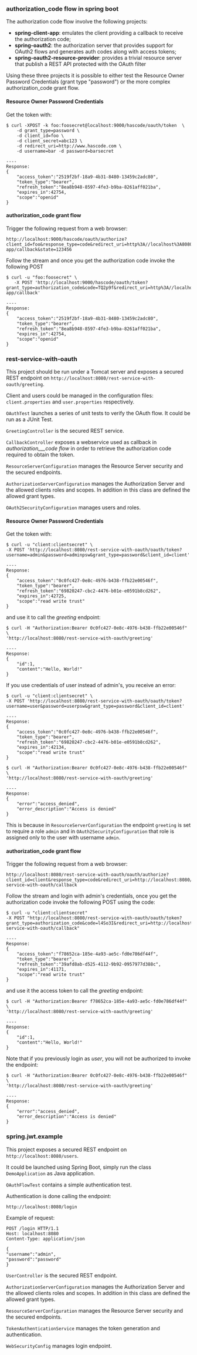 ### authorization_code flow in spring boot
The authorization code flow involve the following projects:

* **spring-client-app**: emulates the client providing a callback to receive the authorization code;* **spring-oauth2**: the authorization server that provides support for OAuth2 flows and generates auth codes along with access tokens;* **spring-oauth2-resource-provider**: provides a trivial resource server that publish a REST API protected with the OAuth filter

Using these three projects it is possible to either test the Resource Owner Password Credentials (grant type "password") or the more complex authorization_code grant flow.

#### Resource Owner Password Credentials
Get the token with:

```
$ curl -XPOST -k foo:foosecret@localhost:9000/hascode/oauth/token  \
    -d grant_type=password \
    -d client_id=foo \
    -d client_secret=abc123 \
    -d redirect_uri=http://www.hascode.com \
    -d username=bar -d password=barsecret

----
Response:
{
    "access_token":"2519f2bf-18a9-4b31-8480-13459c2adc80",
    "token_type":"bearer",
    "refresh_token":"8ea8b948-8597-4fe3-b9ba-8261aff021ba",
    "expires_in":42754,
    "scope":"openid"
}
```

#### authorization_code grant flow
Trigger the following request from a web browser:

```
http://localhost:9000/hascode/oauth/authorize?client_id=foo&response_type=code&redirect_uri=http%3A//localhost%3A8080/client-app/callback&state=123456
```

Follow the stream and once you get the authorization code invoke the following POST

```
$ curl -u "foo:foosecret" \
   -X POST 'http://localhost:9000/hascode/oauth/token?grant_type=authorization_code&code=TQ2p9f&redirect_uri=http%3A//localhost%3A8080/client-app/callback'

----
Response:
{
    "access_token":"2519f2bf-18a9-4b31-8480-13459c2adc80",
    "token_type":"bearer",
    "refresh_token":"8ea8b948-8597-4fe3-b9ba-8261aff021ba",
    "expires_in":42754,
    "scope":"openid"
}
```

### rest-service-with-oauth
This project should be run under a Tomcat server and exposes a secured REST endpoint on ```http://localhost:8080/rest-service-with-oauth/greeting```.

Client and users could be managed in the configuration files: ```client.properties``` and ```user.properties``` respectively. 

```OAuthTest``` launches a series of unit tests to verify the OAuth flow. It could be run as a JUnit Test.

```GreetingController``` is the secured REST service.

```CallbackController``` exposes a webservice used as callback in _authorization___code flow_ in order to retrieve the authorization code required to obtain the token.

```ResourceServerConfiguration``` manages the Resource Server security and the secured endpoints.

```AuthorizationServerConfiguration``` manages the Authorization Server and the allowed clients roles and scopes. In addition in this class are defined the allowed grant types.

```OAuth2SecurityConfiguration``` manages users and roles.

#### Resource Owner Password Credentials

Get the token with:

```
$ curl -u "client:clientsecret" \
-X POST 'http://localhost:8080/rest-service-with-oauth/oauth/token?username=admin&password=adminpsw&grant_type=password&client_id=client'

----
Response:
{
	"access_token":"0c0fc427-0e8c-4976-b438-ffb22e00546f",
	"token_type":"bearer",
	"refresh_token":"69820247-cbc2-4476-b01e-e0591b8cd262",
	"expires_in":42725,
	"scope":"read write trust"
}

```

and use it to call the _greeting_ endpoint:

```
$ curl -H "Authorization:Bearer 0c0fc427-0e8c-4976-b438-ffb22e00546f" \
'http://localhost:8080/rest-service-with-oauth/greeting'

----
Response:
{
	"id":1,
	"content":"Hello, World!"
}

```

If you use credentials of user instead of admin's, you receive an error:

```
$ curl -u "client:clientsecret" \
-X POST 'http://localhost:8080/rest-service-with-oauth/oauth/token?username=user&password=userpsw&grant_type=password&client_id=client'

----
Response:
{
	"access_token":"0c0fc427-0e8c-4976-b438-ffb22e00546f",
	"token_type":"bearer",
	"refresh_token":"69820247-cbc2-4476-b01e-e0591b8cd262",
	"expires_in":42134,
	"scope":"read write trust"
}

```
```
$ curl -H "Authorization:Bearer 0c0fc427-0e8c-4976-b438-ffb22e00546f" \
'http://localhost:8080/rest-service-with-oauth/greeting'

----
Response:
{
	"error":"access_denied",
	"error_description":"Access is denied"
}
```
This is because in ```ResourceServerConfiguration``` the endpoint ```greeting``` is set to require a role ```admin``` and in ```OAuth2SecurityConfiguration``` that role is assigned only to the user with username ```admin```.

#### authorization_code grant flow
Trigger the following request from a web browser:

```
http://localhost:8080/rest-service-with-oauth/oauth/authorize?client_id=client&response_type=code&redirect_uri=http://localhost:8080/rest-service-with-oauth/callback
```

Follow the stream and login with admin's credentials, once you get the authorization code invoke the following POST using the code:

```
$ curl -u "client:clientsecret" 
-X POST "http://localhost:8080/rest-service-with-oauth/oauth/token?grant_type=authorization_code&code=l4So3I&redirect_uri=http://localhost:8080/rest-service-with-oauth/callback"

----
Response:
{
	"access_token":"f78652ca-185e-4a93-ae5c-fd0e786df44f",
	"token_type":"bearer",
	"refresh_token":"39afd8ab-d525-4112-9b92-0957977d388c",
	"expires_in":41171,
	"scope":"read write trust"
}
```

and use it the access token to call the _greeting_ endpoint:

```
$ curl -H "Authorization:Bearer f78652ca-185e-4a93-ae5c-fd0e786df44f" \
'http://localhost:8080/rest-service-with-oauth/greeting'

----
Response:
{
	"id":1,
	"content":"Hello, World!"
}

```

Note that if you previously login as _user_, you will not be authorized to invoke the endpoint:

```
$ curl -H "Authorization:Bearer 0c0fc427-0e8c-4976-b438-ffb22e00546f" \
'http://localhost:8080/rest-service-with-oauth/greeting'

----
Response:
{
	"error":"access_denied",
	"error_description":"Access is denied"
}

```



### spring.jwt.example

This project exposes a secured REST endpoint on ```http://localhost:8080/users```.

It could be launched using Spring Boot, simply run the class ```DemoApplication``` as Java application.

```OAuthFlowTest``` contains a simple authentication test.

Authentication is done calling the endpoint:

```http://localhost:8080/login```

Example of request:

```
POST /login HTTP/1.1
Host: localhost:8080
Content-Type: application/json

{
"username":"admin",
"password":"password"
}
```

```UserController``` is the secured REST endpoint.

```AuthorizationServerConfiguration``` manages the Authorization Server and the allowed clients roles and scopes. In addition in this class are defined the allowed grant types.

```ResourceServerConfiguration``` manages the Resource Server security and the secured endpoints.

```TokenAuthenticationService``` manages the token generation and authentication.

```WebSecurityConfig``` manages login endpoint.









